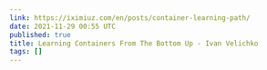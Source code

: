 ```yaml
---
link: https://iximiuz.com/en/posts/container-learning-path/
date: 2021-11-29 00:55 UTC
published: true
title: Learning Containers From The Bottom Up - Ivan Velichko
tags: []
---
```



